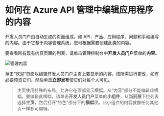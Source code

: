 <properties pageTitle="如何在 Azure API 管理中编辑应用程序的内容" metaKeywords="" description="如何在 Azure API 管理中编辑应用程序的内容。" metaCanonical="" services="" documentationCenter="API Management" title="如何在 Azure API 管理中编辑应用程序的内容" authors="sdanie" solutions="" manager="" editor="" />
<tags ms.service=""
    ms.date="03/10/2015"
    wacn.date="04/11/2015"
    />

# 如何在 Azure API 管理中编辑应用程序的内容

开发人员门户由自动生成的页面组成，如 API、产品、应用程序、问题和手动编写的内容。由于它基于内容管理系统，您可根据需要创建此类的内容。

要查看所有现有内容页面的列表，请单击管理控制台中**开发人员门户**菜单的**内容**。

![管理内容][管理内容]

单击“欢迎”页面以编辑开发人员门户主页上要显示的内容。按所需进行更改，如有必要预览它们，然后单击**立即发布**使它们对每个人可见。

> 主页使用特殊的布局，允许它在顶部显示横幅。从“内容”部分不能编辑此横幅。要编辑此横幅，请单击**开发人员门户**菜单的**小组件**，从**当前层**下拉列表选择**主页**，然后打开“特色”部分下的**横幅**项。此小组件的内容就像任何其他页一样都可编辑。

  [管理内容]: ./media/api-management-howto-edit-contents-of-page/api-management-customization-manage-content.png
